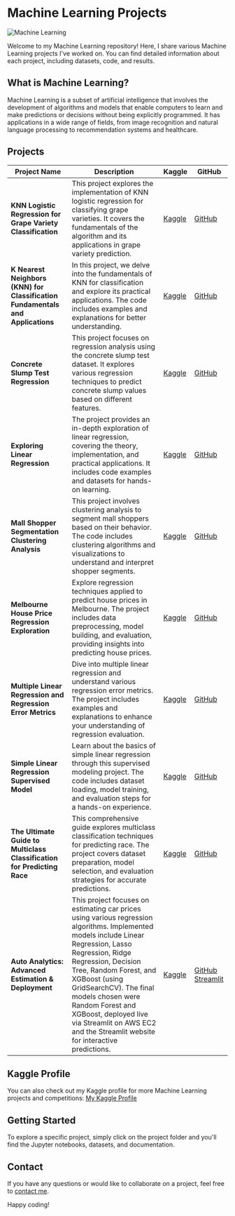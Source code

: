 # Machine Learning Projects

![Machine Learning](https://nareshit.com/wp-content/uploads/2018/09/data-science-with-python-online-training.jpg)

Welcome to my Machine Learning repository! Here, I share various Machine Learning projects I've worked on. You can find detailed information about each project, including datasets, code, and results.

## What is Machine Learning?

Machine Learning is a subset of artificial intelligence that involves the development of algorithms and models that enable computers to learn and make predictions or decisions without being explicitly programmed. It has applications in a wide range of fields, from image recognition and natural language processing to recommendation systems and healthcare.

## Projects

| Project Name | Description | Kaggle | GitHub |
| --- | --- | --- | --- |
| **KNN Logistic Regression for Grape Variety Classification** | This project explores the implementation of KNN logistic regression for classifying grape varieties. It covers the fundamentals of the algorithm and its applications in grape variety prediction. | [Kaggle](https://www.kaggle.com/huseyincenik/knn-and-logistic-reg-for-grape-classification) | [GitHub](https://github.com/huseyincenik/machine_learning/tree/main/Project/KNN_Logistic_Regression_for_Grape_Variety_Classification) |
| **K Nearest Neighbors (KNN) for Classification Fundamentals and Applications** | In this project, we delve into the fundamentals of KNN for classification and explore its practical applications. The code includes examples and explanations for better understanding. | [Kaggle](https://www.kaggle.com/code/huseyincenik/knn-for-classification-fundamentals) | [GitHub](https://github.com/huseyincenik/machine_learning/tree/main/Project/K_Nearest_Neighbors_(KNN)_for_Classification_Fundamentals_and_Applications) |
| **Concrete Slump Test Regression** | This project focuses on regression analysis using the concrete slump test dataset. It explores various regression techniques to predict concrete slump values based on different features. | [Kaggle](https://www.kaggle.com/code/huseyincenik/concrete-slump-test-regression) | [GitHub](https://github.com/huseyincenik/machine_learning/tree/main/Project/concrete_slumptest_regression) |
| **Exploring Linear Regression** | The project provides an in-depth exploration of linear regression, covering the theory, implementation, and practical applications. It includes code examples and datasets for hands-on learning. | [Kaggle](https://www.kaggle.com/code/huseyincenik/exploring-linear-regression/notebook) | [GitHub](https://github.com/huseyincenik/machine_learning/tree/main/Project/exploring_linear_regression) |
| **Mall Shopper Segmentation Clustering Analysis** | This project involves clustering analysis to segment mall shoppers based on their behavior. The code includes clustering algorithms and visualizations to understand and interpret shopper segments. | [Kaggle](https://www.kaggle.com/code/huseyincenik/mall-shopper-segmentation-clustering-analysis) | [GitHub](https://github.com/huseyincenik/machine_learning/tree/main/Project/mall_shoper_segmentation_clustering_analysis) |
| **Melbourne House Price Regression Exploration** | Explore regression techniques applied to predict house prices in Melbourne. The project includes data preprocessing, model building, and evaluation, providing insights into predicting house prices. | [Kaggle](https://www.kaggle.com/huseyincenik/melbourne-house-price-regression-exploration) | [GitHub](https://github.com/huseyincenik/machine_learning/tree/main/Project/melbourne_house_price_regression_exploration) |
| **Multiple Linear Regression and Regression Error Metrics** | Dive into multiple linear regression and understand various regression error metrics. The project includes examples and explanations to enhance your understanding of regression evaluation. | [Kaggle](https://www.kaggle.com/code/huseyincenik/multiple-linear-regression-and-regression-error) | [GitHub](https://github.com/huseyincenik/machine_learning/tree/main/Project/multiple_linear_regression_and_regression_error_metrics) |
| **Simple Linear Regression Supervised Model** | Learn about the basics of simple linear regression through this supervised modeling project. The code includes dataset loading, model training, and evaluation steps for a hands-on experience. | [Kaggle](https://www.kaggle.com/code/huseyincenik/simple-linear-regression-supervised-model) | [GitHub](https://github.com/huseyincenik/machine_learning/tree/main/Project/simple_linear_regression_supervised_model) |
| **The Ultimate Guide to Multiclass Classification for Predicting Race** | This comprehensive guide explores multiclass classification techniques for predicting race. The project covers dataset preparation, model selection, and evaluation strategies for accurate predictions. | [Kaggle](https://www.kaggle.com/code/huseyincenik/the-ultimate-guide-to-multi-class-classification) | [GitHub](https://github.com/huseyincenik/machine_learning/tree/main/Project/the_ultimate_guide_to_multiclass_classification_for_predicting_race) |
| **Auto Analytics: Advanced Estimation & Deployment** | This project focuses on estimating car prices using various regression algorithms. Implemented models include Linear Regression, Lasso Regression, Ridge Regression, Decision Tree, Random Forest, and XGBoost (using GridSearchCV). The final models chosen were Random Forest and XGBoost, deployed live via Streamlit on AWS EC2 and the Streamlit website for interactive predictions. | [Kaggle](https://www.kaggle.com/huseyincenik/auto-analytics-advanced-estimation-deployment) | [GitHub](https://github.com/huseyincenik/auto_analytics_advanced_estimation_and_deployment) [Streamlit](https://auto-price-deployment.streamlit.app/) |

## Kaggle Profile

You can also check out my Kaggle profile for more Machine Learning projects and competitions: [My Kaggle Profile](https://www.kaggle.com/huseyincenik)

## Getting Started

To explore a specific project, simply click on the project folder and you'll find the Jupyter notebooks, datasets, and documentation.

## Contact

If you have any questions or would like to collaborate on a project, feel free to [contact me](mailto:huseyinceniik@gmail.com).

Happy coding!
